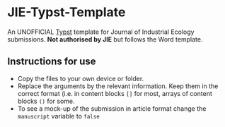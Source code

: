 # JIE-Typst-Template
An UNOFFICIAL [Typst](https://typst.app/) template for Journal of Industrial Ecology submissions. **Not authorised by JIE** but follows the Word template.

## Instructions for use
- Copy the files to your own device or folder.
- Replace the arguments by the relevant information. Keep them in the correct format (i.e. in content blocks `[]` for most, arrays of content blocks `()` for some.
- To see a mock-up of the submission in article format change the `manuscript` variable to `false`
